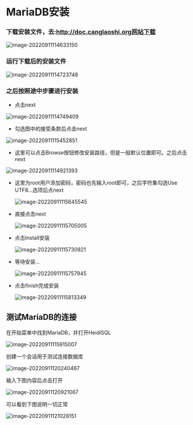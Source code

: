 # MariaDB安装

### 下载安装文件，去:http://doc.canglaoshi.org网站下载

![image-20220911114633150](images/image-20220911114633150.png)

### 运行下载后的安装文件

![image-20220911114723748](images/image-20220911114723748.png)

### 之后按照途中步骤进行安装

- 点击next

![image-20220911114749409](images/image-20220911114749409.png)

- 勾选图中的接受条款后点击next

![image-20220911115452851](images/image-20220911115452851.png)

- 这里可以点击Browse按钮修改安装路径，但是一般默认位置即可。之后点击next

![image-20220911114921393](images/image-20220911114921393.png)

- 这里为root用户添加密码，密码也先输入root即可，之后字符集勾选Use UTF8...选项后点next

  ![image-20220911115645545](images/image-20220911115645545.png)

- 直接点击next

  ![image-20220911115705005](images/image-20220911115705005.png)

- 点击Install安装

  ![image-20220911115730921](images/image-20220911115730921.png)



- 等待安装...

  ![image-20220911115757945](images/image-20220911115757945.png)

- 点击finish完成安装

  ![image-20220911115813349](images/image-20220911115813349.png)



## 测试MariaDB的连接

在开始菜单中找到MariaDB，并打开HeidiSQL

![image-20220911115915007](images/image-20220911115915007.png)



创建一个会话用于测试连接数据库

![image-20220911120240467](images/image-20220911120240467.png)

输入下图内容后点击打开

![image-20220911120921067](images/image-20220911120921067.png)

可以看到下图说明一切正常

![image-20220911121028151](images/image-20220911121028151.png)